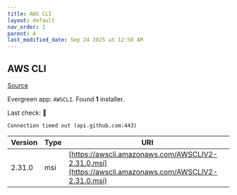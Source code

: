 ```yaml
---
title: AWS CLI
layout: default
nav_order: 2
parent: A
last_modified_date: Sep 24 2025 at 12:50 AM
---
```


## AWS CLI

[Source](https://github.com/aws/aws-cli/)

Evergreen app: `AWSCLI`. Found **1** installer.

Last check: 🔴
```
Connection timed out (api.github.com:443)
```

| Version | Type | URI                                                                                                  |
| ------- | ---- | ---------------------------------------------------------------------------------------------------- |
| 2.31.0  | msi  | [https://awscli.amazonaws.com/AWSCLIV2-2.31.0.msi](https://awscli.amazonaws.com/AWSCLIV2-2.31.0.msi) |
